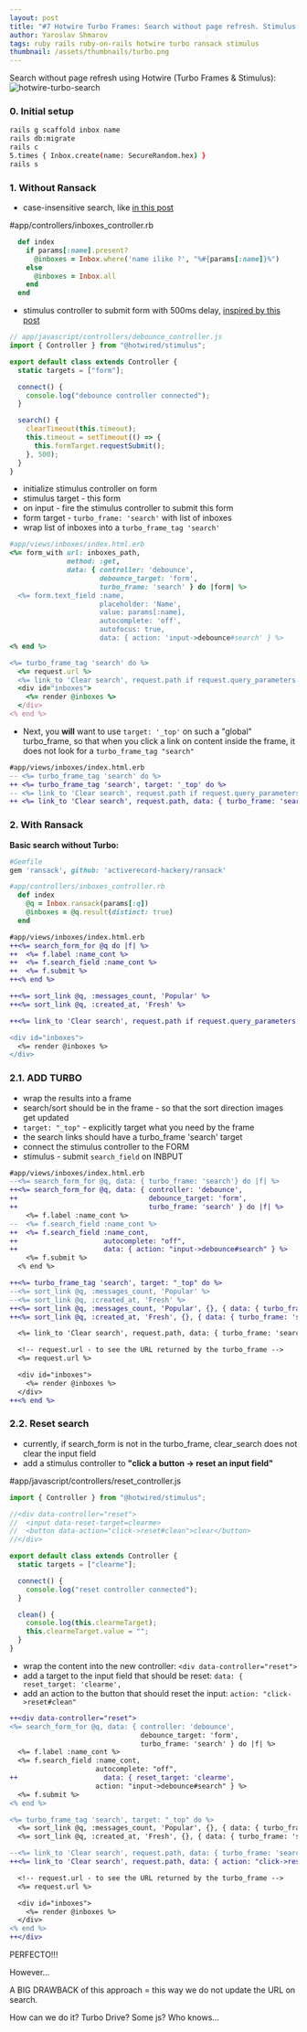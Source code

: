 ```yaml
---
layout: post
title: "#7 Hotwire Turbo Frames: Search without page refresh. Stimulus. Ransack"
author: Yaroslav Shmarov
tags: ruby rails ruby-on-rails hotwire turbo ransack stimulus
thumbnail: /assets/thumbnails/turbo.png
---
```


Search without page refresh using Hotwire (Turbo Frames & Stimulus):
![hotwire-turbo-search](/assets/images/turbo-search.gif)

### 0. Initial setup

```sh
rails g scaffold inbox name
rails db:migrate
rails c
5.times { Inbox.create(name: SecureRandom.hex) }
rails s
```

### 1. Without Ransack

- case-insensitive search, like [in this post](https://blog.superails.com/ruby-on-rails-search-field-without-gems)

#app/controllers/inboxes_controller.rb

```ruby
  def index
    if params[:name].present?
      @inboxes = Inbox.where('name ilike ?', "%#{params[:name]}%")
    else
      @inboxes = Inbox.all
    end
  end
```

- stimulus controller to submit form with 500ms delay, [inspired by this post](https://www.colby.so/posts/filtering-tables-with-rails-and-hotwire)

```js
// app/javascript/controllers/debounce_controller.js
import { Controller } from "@hotwired/stimulus";

export default class extends Controller {
  static targets = ["form"];

  connect() {
    console.log("debounce controller connected");
  }

  search() {
    clearTimeout(this.timeout);
    this.timeout = setTimeout(() => {
      this.formTarget.requestSubmit();
    }, 500);
  }
}
```

- initialize stimulus controller on form
- stimulus target - this form
- on input - fire the stimulus controller to submit this form
- form target - `turbo_frame: 'search'` with list of inboxes
- wrap list of inboxes into a `turbo_frame_tag 'search'`

```ruby
#app/views/inboxes/index.html.erb
<%= form_with url: inboxes_path,
              method: :get,
              data: { controller: 'debounce',
                      debounce_target: 'form',
                      turbo_frame: 'search' } do |form| %>
  <%= form.text_field :name,
                      placeholder: 'Name',
                      value: params[:name],
                      autocomplete: 'off',
                      autofocus: true,
                      data: { action: 'input->debounce#search' } %>
<% end %>

<%= turbo_frame_tag 'search' do %>
  <%= request.url %>
  <%= link_to 'Clear search', request.path if request.query_parameters.any? %>
  <div id="inboxes">
    <%= render @inboxes %>
  </div>
<% end %>
```

- Next, you **will** want to use `target: '_top'` on such a "global" turbo_frame, so that when you click a link on content inside the frame, it does not look for a `turbo_frame_tag "search"`

```diff
#app/views/inboxes/index.html.erb
-- <%= turbo_frame_tag 'search' do %>
++ <%= turbo_frame_tag 'search', target: '_top' do %>
-- <%= link_to 'Clear search', request.path if request.query_parameters.any? %>
++ <%= link_to 'Clear search', request.path, data: { turbo_frame: 'search'} if request.query_parameters.any? %>
```

### 2. With Ransack

**Basic search without Turbo:**

```ruby
#Gemfile
gem 'ransack', github: 'activerecord-hackery/ransack'
```

```ruby
#app/controllers/inboxes_controller.rb
  def index
    @q = Inbox.ransack(params[:q])
    @inboxes = @q.result(distinct: true)
  end
```

```diff
#app/views/inboxes/index.html.erb
++<%= search_form_for @q do |f| %>
++  <%= f.label :name_cont %>
++  <%= f.search_field :name_cont %>
++  <%= f.submit %>
++<% end %>

++<%= sort_link @q, :messages_count, 'Popular' %>
++<%= sort_link @q, :created_at, 'Fresh' %>

++<%= link_to 'Clear search', request.path if request.query_parameters.any? %>

<div id="inboxes">
  <%= render @inboxes %>
</div>
```

### 2.1. ADD TURBO

- wrap the results into a frame
- search/sort should be in the frame - so that the sort direction images get updated
- `target: "_top"` - explicitly target what you need by the frame
- the search links should have a turbo_frame 'search' target
- connect the stimulus controller to the FORM
- stimulus - submit `search_field` on INBPUT

```diff
#app/views/inboxes/index.html.erb
--<%= search_form_for @q, data: { turbo_frame: 'search'} do |f| %>
++<%= search_form_for @q, data: { controller: 'debounce',
++                                debounce_target: 'form',
++                                turbo_frame: 'search' } do |f| %>
    <%= f.label :name_cont %>
--  <%= f.search_field :name_cont %>
++  <%= f.search_field :name_cont,
++                     autocomplete: "off",
++                     data: { action: "input->debounce#search" } %>
    <%= f.submit %>
  <% end %>

++<%= turbo_frame_tag 'search', target: "_top" do %>
--<%= sort_link @q, :messages_count, 'Popular' %>
--<%= sort_link @q, :created_at, 'Fresh' %>
++<%= sort_link @q, :messages_count, 'Popular', {}, { data: { turbo_frame: 'search'} } %>
++<%= sort_link @q, :created_at, 'Fresh', {}, { data: { turbo_frame: 'search'} } %>

  <%= link_to 'Clear search', request.path, data: { turbo_frame: 'search'} if request.query_parameters.any? %>

  <!-- request.url - to see the URL returned by the turbo_frame -->
  <%= request.url %>

  <div id="inboxes">
    <%= render @inboxes %>
  </div>
++<% end %>
```

### 2.2. Reset search

- currently, if search_form is not in the turbo_frame, clear_search does not clear the input field
- add a stimulus controller to **"click a button -> reset an input field"**

#app/javascript/controllers/reset_controller.js

```js
import { Controller } from "@hotwired/stimulus";

//<div data-controller="reset">
//  <input data-reset-target=clearme>
//  <button data-action="click->reset#clean">clear</button>
//</div>

export default class extends Controller {
  static targets = ["clearme"];

  connect() {
    console.log("reset controller connected");
  }

  clean() {
    console.log(this.clearmeTarget);
    this.clearmeTarget.value = "";
  }
}
```

- wrap the content into the new controller: `<div data-controller="reset">`
- add a target to the input field that should be reset: `data: { reset_target: 'clearme',`
- add an action to the button that should reset the input: `action: "click->reset#clean"`

```diff
++<div data-controller="reset">
<%= search_form_for @q, data: { controller: 'debounce',
                                debounce_target: 'form',
                                turbo_frame: 'search' } do |f| %>
  <%= f.label :name_cont %>
  <%= f.search_field :name_cont,
                     autocomplete: "off",
++                     data: { reset_target: 'clearme',
                     action: "input->debounce#search" } %>
  <%= f.submit %>
<% end %>

<%= turbo_frame_tag 'search', target: "_top" do %>
  <%= sort_link @q, :messages_count, 'Popular', {}, { data: { turbo_frame: 'search'} } %>
  <%= sort_link @q, :created_at, 'Fresh', {}, { data: { turbo_frame: 'search'} } %>

--<%= link_to 'Clear search', request.path, data: { turbo_frame: 'search'} if request.query_parameters.any? %>
++<%= link_to 'Clear search', request.path, data: { action: "click->reset#clean", turbo_frame: 'search'} if request.query_parameters.any? %>

  <!-- request.url - to see the URL returned by the turbo_frame -->
  <%= request.url %>

  <div id="inboxes">
    <%= render @inboxes %>
  </div>
<% end %>
++</div>
```

PERFECTO!!!

However...

A BIG DRAWBACK of this approach = this way we do not update the URL on search.

How can we do it? Turbo Drive? Some js? Who knows...
